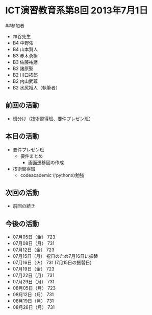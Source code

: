 # ICT演習教育系第8回 2013年7月1日

##参加者
- 神谷先生
- B4 中野佑
- B4 山本賢人
- B3 赤木勇極
- B3 佐藤祐磨
- B2 諸原聖
- B2 川口拓郎
- B2 内山武尊
- B2 水尻裕人（執筆者）

## 前回の活動
- 班分け（技術習得班、要件プレゼン班）

## 本日の活動
- 要件プレゼン班
  - 要件まとめ
	- 画面遷移図の作成
- 技術習得班
	- codeacademicでpythonの勉強

## 次回の活動
- 前回の続き

## 今後の活動
- 07月05日（金） 723
- 07月08日（月） 731
- 07月12日（金） 723
- 07月15日（月） 祝日のため7月16日に振替
- 07月16日（火） 731 (7月15日の振替日)
- 07月19日（金） 723
- 07月22日（月） 731
- 07月29日（月） 731
- 08月05日（月） 723
- 08月12日（月） 731
- 08月19日（月） 731
- 08月26日（月） 731
